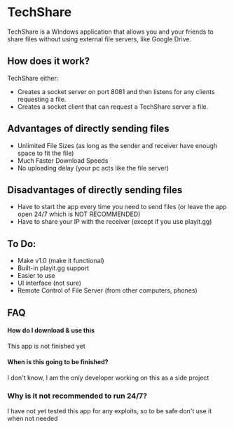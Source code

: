 
# TechShare

TechShare is a Windows application that allows you and your friends to share files without using external file servers, like Google Drive.

## How does it work?
TechShare either:
- Creates a socket server on port 8081 and then listens for any clients requesting a file.
- Creates a socket client that can request a TechShare server a file.

## Advantages of directly sending files

- Unlimited File Sizes (as long as the sender and receiver have enough space to fit the file)
- Much Faster Download Speeds
- No uploading delay (your pc acts like the file server)


## Disadvantages of directly sending files

- Have to start the app every time you need to send files (or leave the app open 24/7 which is NOT RECOMMENDED)
- Have to share your IP with the receiver (except if you use playit.gg)
## To Do:

- Make v1.0 (make it functional)
- Built-in playit.gg support
- Easier to use 
- UI interface (not sure)
- Remote Control of File Server (from other computers, phones)



## FAQ

#### How do I download & use this

This app is not finished yet

#### When is this going to be finished?

I don't know, I am the only developer working on this as a side project

### Why is it not recommended to run 24/7?

I have not yet tested this app for any exploits, so to be safe don't use it when not needed


